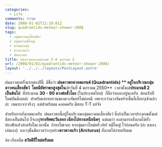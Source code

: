 ```yaml
---
categories:
  - Life
comments: true
date: 2008-01-02T12:18:01Z
slug: quadrantids-meteor-shower-2008
tags:
  - กลุ่มดาวคนเลี้ยงสัตว์
  - กลุ่มดาวหมีใหญ่
  - ควอดแรนต์
  - ดาวดวงแก้ว
  - ฝนดาวตก
title: ฝนดาวตกควอดแรนต์ 3-4 มกราคม นี้
url: /2008/01/02/quadrantids-meteor-shower-2008/
layout: '../../../layouts/PostLayout.astro'
---
```


ฝนดาวตกครั้งแรกของปีนี้  มีชื่อว่า **ฝนดาวตกควอดแรนต์ (Quadrantids) ** อยู่ในบริเวณกลุ่มดาวคนเลี้ยงสัตว์  โดยมีอัตราตกสูงสุดใน**เช้าวันที่ 4 มกราคม 2550**  เวลาตั้งแต่**ประมาณตี 2 เป็นต้นไป**  ที่ประมาณ **30 - 90 ดวงต่อชั่วโมง** (ในประเทศไทย)  ก็ถือว่าเยอะอยู่นะครับ  ต้อนรับปีใหม่กันดีเลยล่ะ  สำหรับแสงรบกวนของดวงจันทร์ไม่ค่อยมี  เพราะกว่าดวงจันทร์จะขึ้นก็เกือบๆเช้าแล้วล่ะ  เหมาะเจาะจริงๆ  แต่สำหรับผม คงอดครับ มีสอบ T-T แย่จัง

สำหรับการสังเกตนะครับ  ฝนดาวตกนี้อยู่ในบริเวณกลุ่มดาวคนเลี้ยงสัตว์ ซึ่งถ้าเป็นเวลาประมาณตั้งแต่ตีสองเป็นต้นไป ก็จะอยู่**ทางทิศตะวันออก เฉียงไปทางเหนือนิดๆ**  แต่ผมว่า คงสามารถสังเกตได้ทั่วท้องฟ้าแล้วล่ะครับในเวลานั้น  ถ้าหาไม่เจอะ หากลุ่มดาวใหม่หยี เย้ย! หมีใหญ่ ไว้ก่อนครับ (อ่ะ ชงเองเล่นเอง)  แถวๆนั้นมีดาวสว่างๆอย่าง**ดาวดวงแก้ว (Arcturus)** สังเกตได้ง่ายครับผม

อ้อ เกือบลืม **สวัสดีปีใหม่ครับผม**
